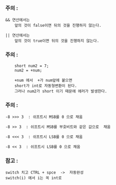 ### 주의 :
	&& 연산에서는
		앞의 것이 false이면 뒤의 것을 진행하지 않는다.
	
	|| 연산에서는
		앞의 것이 true이면 뒤의 것을 진행하지 않는다.
		
### 주의 : 
```
	short num2 = 7;
	num2 = +num;
```
		+num 에서  +가 num앞에 붙으면
		short가 int로 자동형변환이 된다.
		그러나 num2가 short 이기 때문에 에러가 발생한다.
		
### 주의 :
	-8 >>> 3  : 쉬프트시 MSB를 0 으로 채움
	
	-8 >> 3  : 쉬프트시 MSB를 부호비트와 같은 값으로  채움
				
	-8 <<< 3  : 쉬프트시 LSB를 0 으로 채움
	
	-8 << 3  : 쉬프트시 LSB를 0 으로 채움
	
### 참고 : 
	switch 치고 CTRL + spce  ->  자동완성
	switch(i) 에서 i는 꼭 int로
	
	